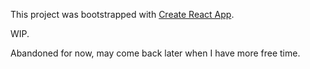 This project was bootstrapped with [Create React App](https://github.com/facebookincubator/create-react-app).

WIP.

Abandoned for now, may come back later when I have more free time.
